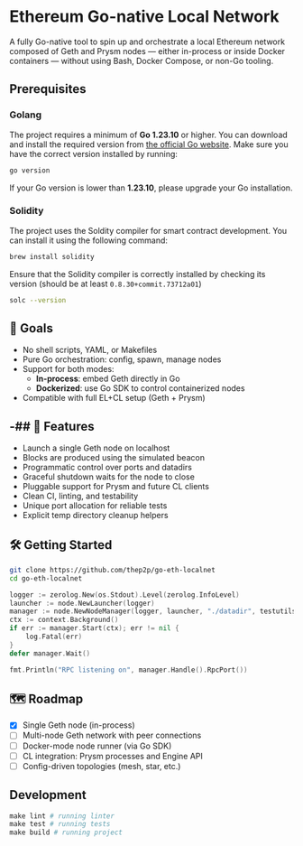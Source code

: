 # Ethereum Go-native Local Network

A fully Go-native tool to spin up and orchestrate a local Ethereum network composed of Geth and Prysm nodes — either in-process or inside Docker
containers — without using Bash, Docker Compose, or non-Go tooling.

## Prerequisites

### Golang

The project requires a minimum of **Go 1.23.10** or higher. You can download and install the required version
from [the official Go website](https://go.dev/dl/). Make sure you have the correct version installed by running:

```bash
go version
```

If your Go version is lower than **1.23.10**, please upgrade your Go installation.

### Solidity

The project uses the Soldity compiler for smart contract development. You can install it using the following command:

```bash
brew install solidity
```

Ensure that the Solidity compiler is correctly installed by checking its version (should be at least `0.8.30+commit.73712a01`)

```bash
solc --version
```

## 🎯 Goals

- No shell scripts, YAML, or Makefiles
- Pure Go orchestration: config, spawn, manage nodes
- Support for both modes:
    - **In-process**: embed Geth directly in Go
    - **Dockerized**: use Go SDK to control containerized nodes
- Compatible with full EL+CL setup (Geth + Prysm)

-## 🚀 Features
-

- Launch a single Geth node on localhost
- Blocks are produced using the simulated beacon
- Programmatic control over ports and datadirs
- Graceful shutdown waits for the node to close
- Pluggable support for Prysm and future CL clients
- Clean CI, linting, and testability
- Unique port allocation for reliable tests
- Explicit temp directory cleanup helpers

## 🛠️ Getting Started

```bash
git clone https://github.com/thep2p/go-eth-localnet
cd go-eth-localnet
```

```go
logger := zerolog.New(os.Stdout).Level(zerolog.InfoLevel)
launcher := node.NewLauncher(logger)
manager := node.NewNodeManager(logger, launcher, "./datadir", testutils.NewPort)
ctx := context.Background()
if err := manager.Start(ctx); err != nil {
    log.Fatal(err)
}
defer manager.Wait()

fmt.Println("RPC listening on", manager.Handle().RpcPort())
```

## 🗺️ Roadmap

- [x] Single Geth node (in-process)
- [ ] Multi-node Geth network with peer connections
- [ ] Docker-mode node runner (via Go SDK)
- [ ] CL integration: Prysm processes and Engine API
- [ ] Config-driven topologies (mesh, star, etc.)

## Development

```makefile
make lint # running linter
make test # running tests
make build # running project
```